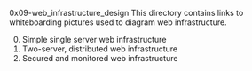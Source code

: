 0x09-web_infrastructure_design
This directory contains links to whiteboarding pictures used to diagram web infrastructure.

0. Simple single server web infrastructure
1. Two-server, distributed web infrastructure
2. Secured and monitored web infrastructure
